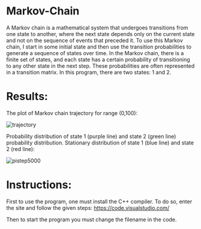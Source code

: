 # Markov-Chain

A Markov chain is a mathematical system that undergoes transitions from one state to another, where the next state depends only on the current state and not on the sequence of events that preceded it.
To use this Markov chain, I start in some initial state and then use the transition probabilities to generate a sequence of states over time. 
In the Markov chain, there is a finite set of states, and each state has a certain probability of transitioning to any other state in the next step. 
These probabilities are often represented in a transition matrix. In this program, there are two states: 1 and 2.

# Results:
The plot of Markov chain trajectory for range (0,100):


![trajectory](https://github.com/ZofiaSzczepaniak/Markov-Chain/assets/169342885/ca2b95b7-5cce-43f8-a428-0c23602fd163)


Probability distribution of state 1 (purple line) and state 2 (green line) probability distribution. Stationary distribution of state 1 (blue line) and state 2 (red line):

![pistep5000](https://github.com/ZofiaSzczepaniak/Markov-Chain/assets/169342885/093111b6-dfbb-4fba-a6d4-6b0c440c4ccd)


# Instructions:
First to use the program, one must install the C++ compiler. To do so, enter the site and follow the given steps: https://code.visualstudio.com/

Then to start the program you must change the filename in the code.
